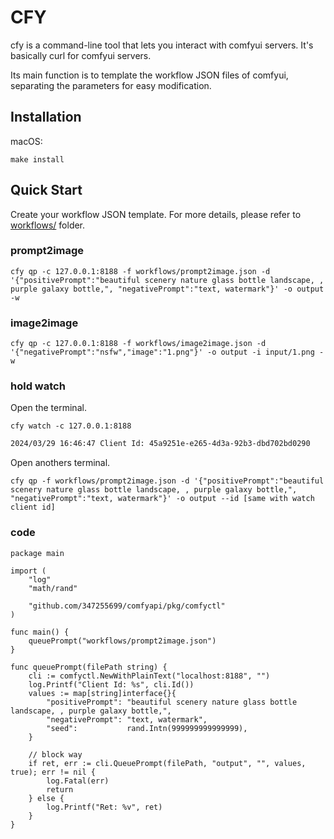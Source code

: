# CFY

cfy is a command-line tool that lets you interact with comfyui servers. It's basically curl for comfyui servers.

Its main function is to template the workflow JSON files of comfyui, separating the parameters for easy modification.


## Installation

macOS:

```shell
make install
```

## Quick Start

Create your workflow JSON template. 
For more details, please refer to [workflows/](./workflows/) folder.

### prompt2image

```shell
cfy qp -c 127.0.0.1:8188 -f workflows/prompt2image.json -d '{"positivePrompt":"beautiful scenery nature glass bottle landscape, , purple galaxy bottle,", "negativePrompt":"text, watermark"}' -o output -w
```

### image2image

```shell
cfy qp -c 127.0.0.1:8188 -f workflows/image2image.json -d '{"negativePrompt":"nsfw","image":"1.png"}' -o output -i input/1.png -w
```

### hold watch

Open the terminal.

```shell
cfy watch -c 127.0.0.1:8188
```
```txt
2024/03/29 16:46:47 Client Id: 45a9251e-e265-4d3a-92b3-dbd702bd0290
```

Open anothers terminal.

```shell
cfy qp -f workflows/prompt2image.json -d '{"positivePrompt":"beautiful scenery nature glass bottle landscape, , purple galaxy bottle,", "negativePrompt":"text, watermark"}' -o output --id [same with watch client id]
```

### code

```golang
package main

import (
	"log"
	"math/rand"

	"github.com/347255699/comfyapi/pkg/comfyctl"
)

func main() {
	queuePrompt("workflows/prompt2image.json")
}

func queuePrompt(filePath string) {
	cli := comfyctl.NewWithPlainText("localhost:8188", "")
	log.Printf("Client Id: %s", cli.Id())
	values := map[string]interface{}{
		"positivePrompt": "beautiful scenery nature glass bottle landscape, , purple galaxy bottle,",
		"negativePrompt": "text, watermark",
		"seed":           rand.Intn(999999999999999),
	}

	// block way
	if ret, err := cli.QueuePrompt(filePath, "output", "", values, true); err != nil {
		log.Fatal(err)
		return
	} else {
		log.Printf("Ret: %v", ret)
	}
}
```